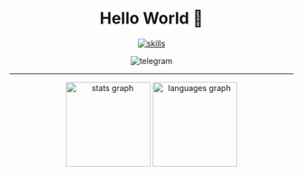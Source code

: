 <div align="center">
    <h1>Hello World 👋</h1>
</div>

<div align="center">
    <a href="https://t.me/brill_sol"><img src="https://skillicons.dev/icons?i=python,java,github,ubuntu,raspberrypi"  alt="skills"/></a>
</div>

<p></p>

<div align="center"> 
    <img src="https://img.shields.io/badge/Telegram-blue?style=for-the-badge"  alt="telegram"/>
</div>

---

<div align="center">
    <img src="https://github-readme-stats.vercel.app/api?username=TheSpace-hub&theme=calm_pink&show_icons=true&rank_icon=github" height="150" alt="stats graph"  />
    <img src="https://github-readme-stats.vercel.app/api/top-langs/?username=TheSpace-hub&layout=compact&theme=calm_pink" height="150" alt="languages graph"  />
</div>
